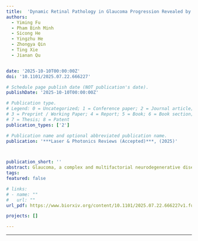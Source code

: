 ```yaml
---
title:  'Dynamic Retinal Pathology in Glaucoma Progression Revealed by High-Resolution Functional Imaging in Vivo'
authors:
  - Yiming Fu
  - Pham Binh Minh
  - Sicong He
  - Yingzhu He
  - Zhongya Qin
  - Ting Xie
  - Jianan Qu


date: '2025-10-10T00:00:00Z'
doi: '10.1101/2025.07.22.666227'

# Schedule page publish date (NOT publication's date).
publishDate: '2025-10-10T00:00:00Z'

# Publication type.
# Legend: 0 = Uncategorized; 1 = Conference paper; 2 = Journal article;
# 3 = Preprint / Working Paper; 4 = Report; 5 = Book; 6 = Book section;
# 7 = Thesis; 8 = Patent
publication_types: ['2']

# Publication name and optional abbreviated publication name.
publication: '***Laser & Photonics Reviews (Accepted)***, (2025)'



publication_short: ''
abstract: Glaucoma, a complex and multifactorial neurodegenerative disease, is commonly associated with elevated intraocular pressure and primarily characterized by the progressive loss of retinal ganglion cells (RGCs) and their axons. Despite its prevalence, our understanding and treatment of this disease remain challenging due to the intricate interplay of various pathophysiological factors and the limited capability for in vivo functional study of the disease. In this work, we investigated the dynamic retinal pathology of glaucoma from onset to late stages through longitudinal in vivo high-resolution imaging in a silicone oil-induced ocular hypertension glaucoma mouse model. We developed an optimized adaptive optics two-photon excitation fluorescence microscopy (AO-TPEFM) technique for both morphological and functional assessments of pathological changes in the retina across three distinct glaucoma phenotypes with varying progression rates. Our AO-TPEFM technology visualized the complete process of functional and structural changes in the three most important retinal components related to glaucoma: microvascular vessels, microglia, and RGCs during disease progression. Notably, our functional imaging revealed pathological alterations in microvascular circulation, microglia state, and RGC functionalities at a very early stage of disease development when retinal morphology still appeared normal, providing critical insights into glaucoma pathogenesis. This research also demonstrates that AO-TPEFM is a powerful tool for the in vivo study of general retinal diseases.
tags:
featured: false

# links:
# - name: ""
#   url: ""
url_pdf: https://www.biorxiv.org/content/10.1101/2025.07.22.666227v1.full.pdf

projects: []

---
```




---




